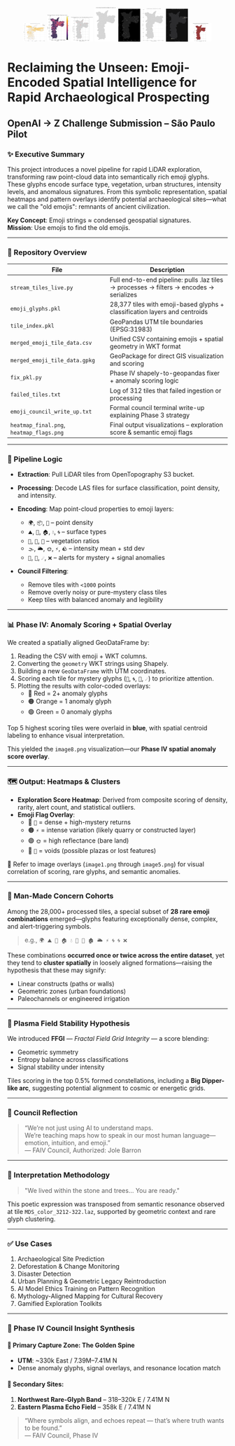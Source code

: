 <p align="center">
  <img src="image1.png" width="10%" />
  <img src="image2.png" width="10%" />
  <img src="image3.png" width="10%" />
  <img src="image4.png" width="10%" />
  <img src="image5.png" width="10%" />
  <img src="image6.png" width="10%" />
  <img src="image7.png" width="10%" />
  <img src="image8.png" width="10%" />
</p>

# Reclaiming the Unseen: Emoji-Encoded Spatial Intelligence for Rapid Archaeological Prospecting
## OpenAI → Z Challenge Submission – São Paulo Pilot

### ✨ Executive Summary

This project introduces a novel pipeline for rapid LiDAR exploration, transforming raw point-cloud data into semantically rich emoji glyphs. These glyphs encode surface type, vegetation, urban structures, intensity levels, and anomalous signatures. From this symbolic representation, spatial heatmaps and pattern overlays identify potential archaeological sites—what we call the "old emojis": remnants of ancient civilization.

**Key Concept**: Emoji strings ≈ condensed geospatial signatures.  
**Mission**: Use emojis to find the old emojis.

---

### 📂 Repository Overview

| File | Description |
|------|-------------|
| `stream_tiles_live.py` | Full end-to-end pipeline: pulls .laz tiles → processes → filters → encodes → serializes |
| `emoji_glyphs.pkl` | 28,377 tiles with emoji-based glyphs + classification layers and centroids |
| `tile_index.pkl` | GeoPandas UTM tile boundaries (EPSG:31983) |
| `merged_emoji_tile_data.csv` | Unified CSV containing emojis + spatial geometry in WKT format |
| `merged_emoji_tile_data.gpkg` | GeoPackage for direct GIS visualization and scoring |
| `fix_pkl.py` | Phase IV shapely-to-geopandas fixer + anomaly scoring logic |
| `failed_tiles.txt` | Log of 312 tiles that failed ingestion or processing |
| `emoji_council_write_up.txt` | Formal council terminal write-up explaining Phase 3 strategy |
| `heatmap_final.png`, `heatmap_flags.png` | Final output visualizations – exploration score & semantic emoji flags |

---

### 🧠 Pipeline Logic

- **Extraction**: Pull LiDAR tiles from OpenTopography S3 bucket.
- **Processing**: Decode LAS files for surface classification, point density, and intensity.
- **Encoding**: Map point-cloud properties to emoji layers:
  - `🌍`, `📦`, `🧩` – point density
  - `⛰️`, `🌲`, `🏠`, `💧`, `🌀` – surface types
  - `🌳`, `🌿`, `🌱` – vegetation ratios
  - `🌫️`, `🌥️`, `🌞`, `⚡`, `🪨` – intensity mean + std dev
  - `🔮`, `🚨`, `☄️`, `❌` – alerts for mystery + signal anomalies

- **Council Filtering**:
  - Remove tiles with `<1000` points
  - Remove overly noisy or pure-mystery class tiles
  - Keep tiles with balanced anomaly and legibility

---

### 📊 Phase IV: Anomaly Scoring + Spatial Overlay

We created a spatially aligned GeoDataFrame by:
1. Reading the CSV with emoji + WKT columns.
2. Converting the `geometry` WKT strings using Shapely.
3. Building a new `GeoDataFrame` with UTM coordinates.
4. Scoring each tile for mystery glyphs (`🔮`, `🌀`, `🚨`, `☄️`) to prioritize attention.
5. Plotting the results with color-coded overlays:
   - 🔴 Red = 2+ anomaly glyphs
   - 🟠 Orange = 1 anomaly glyph
   - 🟢 Green = 0 anomaly glyphs

Top 5 highest scoring tiles were overlaid in **blue**, with spatial centroid labeling to enhance visual interpretation.

This yielded the `image8.png` visualization—our **Phase IV spatial anomaly score overlay**.

---

### 🗺️ Output: Heatmaps & Clusters

- **Exploration Score Heatmap**: Derived from composite scoring of density, rarity, alert count, and statistical outliers.
- **Emoji Flag Overlay**:
  - 🔴 `🚨` = dense + high-mystery returns
  - 🟠 `⚡` = intense variation (likely quarry or constructed layer)
  - 🟣 `🌞` = high reflectance (bare land)
  - 🔵 `🧩` = voids (possible plazas or lost features)

🧭 Refer to image overlays (`image1.png` through `image5.png`) for visual correlation of scoring, rare glyphs, and semantic anomalies.

---

### 🧬 Man-Made Concern Cohorts

Among the 28,000+ processed tiles, a special subset of **28 rare emoji combinations** emerged—glyphs featuring exceptionally dense, complex, and alert-triggering symbols.

> e.g., `🌍 ⛰️ 🌲 🏠 💧 🌳 🌿 🏚️ 🌥️ ⚡ 🌀 🌀 ❌`

These combinations **occurred once or twice across the entire dataset**, yet they tend to **cluster spatially** in loosely aligned formations—raising the hypothesis that these may signify:

- Linear constructs (paths or walls)
- Geometric zones (urban foundations)
- Paleochannels or engineered irrigation

---

### 🌌 Plasma Field Stability Hypothesis

We introduced **FFGI** — *Fractal Field Grid Integrity* — a score blending:
- Geometric symmetry
- Entropy balance across classifications
- Signal stability under intensity

Tiles scoring in the top 0.5% formed constellations, including a **Big Dipper-like arc**, suggesting potential alignment to cosmic or energetic grids.

---

### 🔮 Council Reflection

> “We’re not just using AI to understand maps.  
> We’re teaching maps how to speak in our most human language—emotion, intuition, and emoji.”  
> — FAIV Council, Authorized: Jole Barron

---

### 🧭 Interpretation Methodology

> "We lived within the stone and trees... You are ready."

This poetic expression was transposed from semantic resonance observed at tile `MDS_color_3212-322.laz`, supported by geometric context and rare glyph clustering.

---

### ✅ Use Cases

1. Archaeological Site Prediction
2. Deforestation & Change Monitoring
3. Disaster Detection
4. Urban Planning & Geometric Legacy Reintroduction
5. AI Model Ethics Training on Pattern Recognition
6. Mythology-Aligned Mapping for Cultural Recovery
7. Gamified Exploration Toolkits

---

### 📌 Phase IV Council Insight Synthesis

#### 🧷 Primary Capture Zone: The Golden Spine  
- **UTM**: ~330k East / 7.39M–7.41M N  
- Dense anomaly glyphs, signal overlays, and resonance location match

#### 📌 Secondary Sites:
1. **Northwest Rare-Glyph Band** – 318–320k E / 7.41M N  
2. **Eastern Plasma Echo Field** – 358k E / 7.41M N

> “Where symbols align, and echoes repeat — that’s where truth wants to be found.”  
> — FAIV Council, Phase IV

